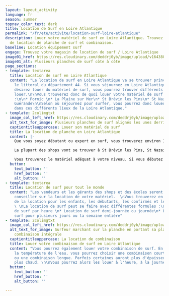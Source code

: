 ```yaml
---
layout: layout_activity
language: fr
season: summer
topnav_color_text: dark
title: Location de Surf en Loire Atlantique
permalink: "/fr/ete/activite/location-surf-loire-atlantique"
description: Louer votre matériel de surf en Loire Atlantique. Trouvez votre magasin
  de location de planche de surf et combinaison.
baseline: Location équipement surf
engage: Trouvez votre magasin de location de surf / Loire Atlantique
image01_href: https://res.cloudinary.com/deddrj0yb/image/upload/v1643807238/website/summer/nico-bhlr-QT-l619id6w-unsplash_lxgnzq.jpg
image01_alt: Plusieurs planches de surf côte à côte
page_sections:
- template: textarea
  title: Location de surf en Loire Atlantique
  content: "La location de surf en Loire Atlantique va se trouver principalement sur
    le littoral du département 44. Si vous séjournez en Loire Atlantique et que vous
    désirez louer du matériel de surf, vous pourrez trouver différents lieux où les
    louer.\n\nVous trouverez donc de quoi louer votre matériel de surf au niveau de
    :\n\n* Pornic \n* La Plaine sur Mer\n* St Brévin les Pins\n* St Nazaire\n* Pornichet\n*
    Guérande\n\nSelon où séjournez pour surfer, vous pourrez donc louer votre matériel
    dans ces différents lieux de la Loire Atlantique."
- template: 2colimgtxt
  image_col_left_href: https://res.cloudinary.com/deddrj0yb/image/upload/v1643807238/website/summer/paje-victoria-FXB79QuRX3M-unsplash_nupdzn.jpg
  alt_text_for_image: Plusieurs planches de surf alignés les unes derrières les autres
  captiontitleuppercase: Louer son matériel de surf
  title: La location de planche en Loire Atlantique
  content: |-
    Que vous soyez débutant ou expert en surf, vous trouverez environ 16 magasins de location de surf permettant de louer votre matériel en Loire-Atlantique. Vous trouverez des shops de surf spécialisés ainsi que des écoles de surf qui proposeront, en plus des cours, de la location.

    La plupart des shops vont se trouver à St Brévin les Pins, St Nazaire et Pornichet. Ils sont tous situés là où les vagues sont présentes. Cela vous permet alors de faciliter vos démarches, de louer votre surf et de surfer directement ensuite.

    Vous trouverez le matériel adéquat à votre niveau. Si vous débutez en surf, vous pourrez louer une planche de surf en mousse. Vous êtes débrouillard et désirez progresser, vous trouverez une planche en époxy ou en mousse qui vous permettra de profiter pleinement des vagues. Vous trouverez différentes planches de surf en fonction de votre niveau, mais également en fonction de ce que vous désirez faire : plutôt longboard, shortboard, malibu, fish...
  button:
    text_button: ''
    href_button: ''
    alt_button: ''
- template: textarea
  title: Location de surf pour tout le monde
  content: "Les vendeurs et les gérants des shops et des écoles seront là pour vous
    conseiller sur la location de votre matériel.  \nVous trouverez en Loire Atlantique,
    de la location pour les enfants, les débutants, les confirmés et les experts.
    \ \nLa location de surf peut se faire avec différentes formules :\n\n* Location
    de surf par heure \n* Location de surf demi-journée ou journée\n* Location de
    surf pour plusieurs jours ou la semaine entière"
- template: 2colimgtxt
  image_col_left_href: https://res.cloudinary.com/deddrj0yb/image/upload/v1643808647/website/summer/blake-hunter-p01IGh_HxtM-unsplash_hyknra.jpg
  alt_text_for_image: Surfeur marchant sur la planche en portant sa planche avec une
    combinaison intégrale
  captiontitleuppercase: La location de combinaison
  title: Louer votre combinaison de surf en Loire Atlantique
  content: "Vous pourrez également louer votre combinaison de surf. En fonction de
    la température de l'eau, vous pourrez choisir une combinaison courte (shorty)
    ou une combinaison longue. Parfois certaines auront plus d'épaisseur pour tenir
    plus chaud. \n\nVous pourrez alors les louer à l'heure, à la journée ou à la semaine."
  button:
    text_button: ''
    href_button: ''
    alt_button: ''

---
```

